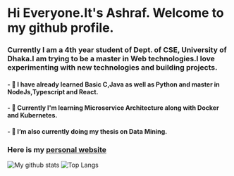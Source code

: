 # Hi Everyone.It's Ashraf. Welcome to my github profile.
### Currently I am a 4th year student of Dept. of CSE, University of Dhaka.I am trying to be a master in Web technologies.I love experimenting with new technologies and building projects.

#### - 🔭 I have already learned Basic C,Java as well as Python and master in NodeJs,Typescript and React.
#### - 🔭 Currently I'm learning Microservice Architecture along with Docker and Kubernetes.
#### - 🌱 I’m also currently doing my thesis on Data Mining.

### Here is my [personal website](https://ashrafhussain.netlify.app/)



![My github stats](https://github-readme-stats.vercel.app/api?username=ashrafhussain17&show_icons=true)
![Top Langs](https://github-readme-stats.vercel.app/api/top-langs/?username=ashrafhussain17)




